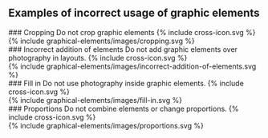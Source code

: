 ## Examples of incorrect usage of graphic elements

<div class="style-guide-block-text" markdown="1">
### Cropping
Do not crop graphic elements
{% include cross-icon.svg %}
</div>

<div class="style-guide-block-image" markdown="1">
{% include graphical-elements/images/cropping.svg %}
</div>

<div class="style-guide-block-text" markdown="1">
### Incorrect addition of elements
Do not add graphic elements over photography in layouts.
{% include cross-icon.svg %}
</div>

<div class="style-guide-block-image" markdown="1">
{% include graphical-elements/images/incorrect-addition-of-elements.svg %}
</div>

<div class="style-guide-block-text" markdown="1">
### Fill in
Do not use photography inside graphic elements.
{% include cross-icon.svg %}
</div>

<div class="style-guide-block-image" markdown="1">
{% include graphical-elements/images/fill-in.svg %}
</div>

<div class="style-guide-block-text" markdown="1">
### Proportions
Do not combine elements or change proportions.
{% include cross-icon.svg %}
</div>

<div class="style-guide-block-image" markdown="1">
{% include graphical-elements/images/proportions.svg %}
</div>